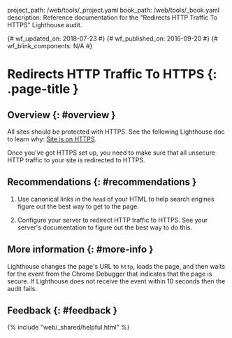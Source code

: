 project_path: /web/tools/_project.yaml book_path: /web/tools/_book.yaml description: Reference documentation for the "Redirects HTTP Traffic To HTTPS" Lighthouse audit.

{# wf_updated_on: 2018-07-23 #} {# wf_published_on: 2016-09-20 #} {# wf_blink_components: N/A #}

# Redirects HTTP Traffic To HTTPS {: .page-title }

## Overview {: #overview }

All sites should be protected with HTTPS. See the following Lighthouse doc to learn why: [Site is on HTTPS](https).

Once you've got HTTPS set up, you need to make sure that all unsecure HTTP traffic to your site is redirected to HTTPS.

## Recommendations {: #recommendations }

1. Use canonical links in the `head` of your HTML to help search engines figure out the best way to get to the page.
    
    <link rel="canonical" href="https://example.com" />
    

2. Configure your server to redirect HTTP traffic to HTTPS. See your server's documentation to figure out the best way to do this.

## More information {: #more-info }

Lighthouse changes the page's URL to `http`, loads the page, and then waits for the event from the Chrome Debugger that indicates that the page is secure. If Lighthouse does not receive the event within 10 seconds then the audit fails.

## Feedback {: #feedback }

{% include "web/_shared/helpful.html" %}